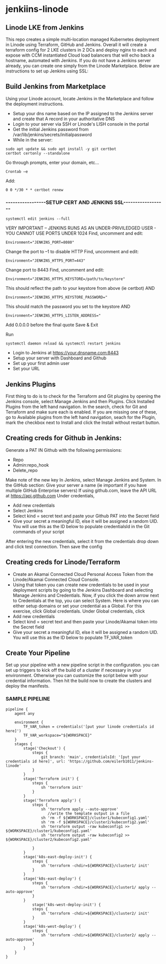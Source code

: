 # jenkiins-linode
## Linode LKE from Jenkins
This repo creates a simple multi-location managed Kubernetes deployment in Linode using Terraform, GitHub and Jenkins.  Overall it will create a terraform config for 2 LKE clusters in 2 DCs and deploy nginx to each and expose with CCM instantiated Cloud load balancers that will echo back a hostname, automated with Jenkins.  If you do not have a Jenkins server already, you can create one simply from the Linode Marketplace.  Below are instructions to set up Jenkins using SSL:

## Build Jenkins from Marketplace 
Using your Linode account, locate Jenkins in the Marketplace and follow the deployment instructions.
- Setup your dns name based on the IP assigned to the Jenkins server and create that A record in your authoritative DNS
- Login to your server via SSH or Linode's LISH console in the portal
- Get the initial Jenkins password from /var/lib/jenkins/secrets/initialpassword 
- While in the server:
    
```
sudo apt update && sudo apt install -y git certbot 
certbot certonly --standalone 
```
Go through prompts, enter your domain, etc... 
```
Crontab –e
```
Add: 
```
0 0 */30 * * certbot renew
``` 
### **-----------------SETUP CERT AND JENKINS SSL------------------** 
```
systemctl edit jenkins --full
``` 
VERY IMPORTANT – JENKINS RUNS AS AN UNDER-PRIVILEDGED USER - YOU CANNOT USE PORTS UNDER 1024 
Find, uncomment and edit:
```
Environment="JENKINS_PORT=8080"
``` 
Change the port to –1 to disable HTTP 
Find, uncomment and edit:
```
Environment="JENKINS_HTTPS_PORT=443"
``` 
Change port to 8443 
Find, uncomment and edit:
```
Environment="JENKINS_HTTPS_KEYSTORE=/path/to/keystore"
```
This should reflect the path to your keystore from above (ie certbot)
AND
```
Environment="JENKINS_HTTPS_KEYSTORE_PASSWORD="
``` 
This should match the password you set to the keystore 
AND
```
Environment="JENKINS_HTTPS_LISTEN_ADDRESS="
``` 
Add 0.0.0.0 before the final quote 
Save & Exit 

Run 
```
systemctl daemon reload && systemctl restart jenkins
```

- Login to Jenkins at https://your.dnsname.com:8443 
- Setup your server with Dashboard and Github 
- Set up your first admin user 
- Set your URL
## Jenkins Plugins
First thing to do is to check for the Terraform and Git plugins by opening the Jenkins console, select Manage Jenkins and then Plugins.  Click Installed Plugins from the left hand navigation.  In the search, check for Git and Terraform and make sure each is enabled.  If you are missing one of these, go to Available plugins from the left hand navigation, seach for the Plugin, mark the checkbox next to Install and click the Install without restart button.

## Creating creds for Github in Jenkins:
Generate a PAT IN Github with the following permissions: 
- Repo 
- Admin:repo_hook 
- Delete_repo
  
Make note of the new key 
In Jenkins, select Manage Jenkins and System. 
In the GitHub section: 
Give your server a name (ie important if you have multiple GitHub Enterprise servers) 
If using github.com, leave the API URL at https://api.github.com 
Under credentials, 
- Add new credentials 
- Select Jenkins 
- Select kind = secret text and paste your Github PAT into the Secret field
- Give your secret a meaningful ID, else it will be assigned a random UID.  You will use this as the ID below to populate credentialsId in the Git commands of your script
   
After entering the new credentials, select it from the credentials drop down and click test connection. 
Then save the config 

## Creating creds for Linode/Terraform
- Create an Akamai Connected Cloud Personal Access Token from the Linode/Akamai Connected Cloud Console.
- Using that token you can create new credentials to be used in your deployment scripts by going to the Jenkins Dashboard and selecting Manage Jenkins and Credentials.  Now, if you click the down arrow next to Credentials at the top, you can select System.  Here is where you can either setup domains or set your credential as a Global.  For this exercise, click Global credentials. 
Under Global credentials, click
- Add new credentials 
- Select kind = secret text and then paste your Linode/Akamai token into the Secret field
- Give your secret a meaningful ID, else it will be assigned a random UID.  You will use this as the ID below to populate TF_VAR_token

## Create Your Pipeline
Set up your pipeline with a new pipeline script in the configuration.  you can set up triggers to kick off the build of a cluster if necessary in your environment.  Otherwise you can customize the script below with your credential information.  Then hit the build now to create the clusters and deploy the manifests.

### SAMPLE PIPELINE
```
pipeline {
    agent any
    
    environment {
        TF_VAR_token = credentials('[put your linode credentials id here]')
        TF_VAR_workspace="${WORKSPACE}"
    }
    stages {
        stage('Checkout') {
            steps {
                git branch: 'main', credentialsId: '[put your credentials id here]', url: 'https://github.com/eilerb1011/jenkins-linode'
            }
        }
        stage('Terraform init') {
            steps {
                sh 'terraform init'
            }
        }
        stage('Terraform apply') {
            steps {
                sh 'terraform apply --auto-approve'
                   //write the template output in a file
                sh 'rm -f ${WORKSPACE}/cluster1/kubeconfig1.yaml'
                sh 'rm -f ${WORKSPACE}/cluster2/kubeconfig2.yaml'
                sh 'terraform output -raw kubeconfig1 >> ${WORKSPACE}/cluster1/kubeconfig1.yaml'
                sh 'terraform output -raw kubeconfig2 >> ${WORKSPACE}/cluster2/kubeconfig2.yaml'
                
            }
        }
        stage('k8s-east-deploy-init') {
            steps {
                sh 'terraform -chdir=${WORKSPACE}/cluster1/ init'
            }
        }
        stage('k8s-east-deploy') {
            steps {
                sh 'terraform -chdir=${WORKSPACE}/cluster1/ apply --auto-approve'
            }
        }
            stage('k8s-west-deploy-init') {
            steps {
                sh 'terraform -chdir=${WORKSPACE}/cluster2/ init'
            }
        }
        stage('k8s-west-deploy') {
            steps {
                sh 'terraform -chdir=${WORKSPACE}/cluster2/ apply --auto-approve'
            }
        }
    }
}
```

